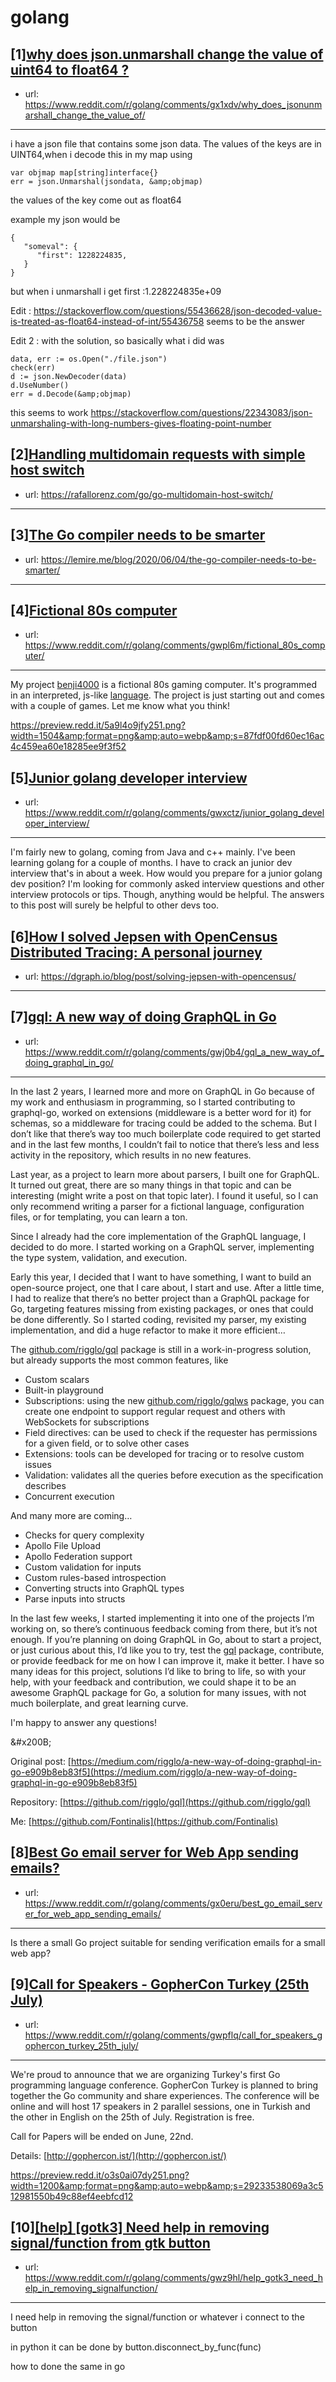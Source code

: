 # golang
## [1][why does json.unmarshall change the value of uint64 to float64 ?](https://www.reddit.com/r/golang/comments/gx1xdv/why_does_jsonunmarshall_change_the_value_of/)
- url: https://www.reddit.com/r/golang/comments/gx1xdv/why_does_jsonunmarshall_change_the_value_of/
---
i have a json file that contains some json data. The values of the keys are in UINT64,when i decode this in my map using

    var objmap map[string]interface{}
    err = json.Unmarshal(jsondata, &amp;objmap)

the values of the key come out as float64

example my json would be 

    {
       "someval": {
          "first": 1228224835,
       }
    }

but when i unmarshall i get  first :1.228224835e+09

Edit : https://stackoverflow.com/questions/55436628/json-decoded-value-is-treated-as-float64-instead-of-int/55436758 seems to be the answer

Edit 2 : with the solution, so basically what i did was 

    data, err := os.Open("./file.json")
    check(err)
    d := json.NewDecoder(data)
    d.UseNumber()
    err = d.Decode(&amp;objmap)

this seems to work https://stackoverflow.com/questions/22343083/json-unmarshaling-with-long-numbers-gives-floating-point-number
## [2][Handling multidomain requests with simple host switch](https://www.reddit.com/r/golang/comments/gx0t6e/handling_multidomain_requests_with_simple_host/)
- url: https://rafallorenz.com/go/go-multidomain-host-switch/
---

## [3][The Go compiler needs to be smarter](https://www.reddit.com/r/golang/comments/gwlrms/the_go_compiler_needs_to_be_smarter/)
- url: https://lemire.me/blog/2020/06/04/the-go-compiler-needs-to-be-smarter/
---

## [4][Fictional 80s computer](https://www.reddit.com/r/golang/comments/gwpl6m/fictional_80s_computer/)
- url: https://www.reddit.com/r/golang/comments/gwpl6m/fictional_80s_computer/
---
My project [benji4000](https://github.com/uzudil/benji4000) is a fictional 80s gaming computer. It's programmed in an interpreted, js-like [language](https://github.com/uzudil/benji4000/wiki/LanguageFeatures). The project is just starting out and comes with a couple of games. Let me know what you think!

https://preview.redd.it/5a9l4o9jfy251.png?width=1504&amp;format=png&amp;auto=webp&amp;s=87fdf00fd60ec16ac4c459ea60e18285ee9f3f52
## [5][Junior golang developer interview](https://www.reddit.com/r/golang/comments/gwxctz/junior_golang_developer_interview/)
- url: https://www.reddit.com/r/golang/comments/gwxctz/junior_golang_developer_interview/
---
I'm fairly new to golang, coming from Java and c++ mainly. I've been learning golang for a couple of months.
 I have to crack an junior dev interview that's in about a week.
How would you prepare for a junior golang dev position? I'm looking for commonly asked interview questions and other interview protocols or tips. Though, anything would be helpful.
The answers to this post will surely be helpful to other devs too.
## [6][How I solved Jepsen with OpenCensus Distributed Tracing: A personal journey](https://www.reddit.com/r/golang/comments/gwgaf6/how_i_solved_jepsen_with_opencensus_distributed/)
- url: https://dgraph.io/blog/post/solving-jepsen-with-opencensus/
---

## [7][gql: A new way of doing GraphQL in Go](https://www.reddit.com/r/golang/comments/gwj0b4/gql_a_new_way_of_doing_graphql_in_go/)
- url: https://www.reddit.com/r/golang/comments/gwj0b4/gql_a_new_way_of_doing_graphql_in_go/
---
In the last 2 years, I learned more and more on GraphQL in Go because of my work and enthusiasm in programming, so I started contributing to graphql-go, worked on extensions (middleware is a better word for it) for schemas, so a middleware for tracing could be added to the schema. But I don’t like that there’s way too much boilerplate code required to get started and in the last few months, I couldn’t fail to notice that there’s less and less activity in the repository, which results in no new features.

Last year, as a project to learn more about parsers, I built one for GraphQL. It turned out great, there are so many things in that topic and can be interesting (might write a post on that topic later). I found it useful, so I can only recommend writing a parser for a fictional language, configuration files, or for templating, you can learn a ton.

Since I already had the core implementation of the GraphQL language, I decided to do more. I started working on a GraphQL server, implementing the type system, validation, and execution.

Early this year, I decided that I want to have something, I want to build an open-source project, one that I care about, I start and use. After a little time, I had to realize that there’s no better project than a GraphQL package for Go, targeting features missing from existing packages, or ones that could be done differently. So I started coding, revisited my parser, my existing implementation, and did a huge refactor to make it more efficient…

The [github.com/rigglo/gql](https://github.com/rigglo/gql) package is still in a work-in-progress solution, but already supports the most common features, like

* Custom scalars
* Built-in playground
* Subscriptions: using the new [github.com/rigglo/gqlws](https://github.com/rigglo/gqlws) package, you can create one endpoint to support regular request and others with WebSockets for subscriptions
* Field directives: can be used to check if the requester has permissions for a given field, or to solve other cases
* Extensions: tools can be developed for tracing or to resolve custom issues
* Validation: validates all the queries before execution as the specification describes
* Concurrent execution

And many more are coming…

* Checks for query complexity
* Apollo File Upload
* Apollo Federation support
* Custom validation for inputs
* Custom rules-based introspection
* Converting structs into GraphQL types
* Parse inputs into structs

In the last few weeks, I started implementing it into one of the projects I’m working on, so there’s continuous feedback coming from there, but it’s not enough. If you’re planning on doing GraphQL in Go, about to start a project, or just curious about this, I’d like you to try, test the [gql](https://github.com/rigglo/gql) package, contribute, or provide feedback for me on how I can improve it, make it better. I have so many ideas for this project, solutions I’d like to bring to life, so with your help, with your feedback and contribution, we could shape it to be an awesome GraphQL package for Go, a solution for many issues, with not much boilerplate, and great learning curve.

I'm happy to answer any questions!

&amp;#x200B;

Original post: [https://medium.com/rigglo/a-new-way-of-doing-graphql-in-go-e909b8eb83f5](https://medium.com/rigglo/a-new-way-of-doing-graphql-in-go-e909b8eb83f5)

Repository: [https://github.com/rigglo/gql](https://github.com/rigglo/gql)

Me: [https://github.com/Fontinalis](https://github.com/Fontinalis)
## [8][Best Go email server for Web App sending emails?](https://www.reddit.com/r/golang/comments/gx0eru/best_go_email_server_for_web_app_sending_emails/)
- url: https://www.reddit.com/r/golang/comments/gx0eru/best_go_email_server_for_web_app_sending_emails/
---
Is there a small Go project suitable for sending verification emails for a small web app?
## [9][Call for Speakers - GopherCon Turkey (25th July)](https://www.reddit.com/r/golang/comments/gwpflq/call_for_speakers_gophercon_turkey_25th_july/)
- url: https://www.reddit.com/r/golang/comments/gwpflq/call_for_speakers_gophercon_turkey_25th_july/
---
We're proud to announce that we are organizing Turkey's first Go programming language conference. GopherCon Turkey is planned to bring together the Go community and share experiences. The conference will be online and will host 17 speakers in 2 parallel sessions, one in Turkish and the other in English on the 25th of July. Registration is free.

Call for Papers will be ended on June, 22nd.

Details: [http://gophercon.ist/](http://gophercon.ist/)

https://preview.redd.it/o3s0ai07dy251.png?width=1200&amp;format=png&amp;auto=webp&amp;s=29233538069a3c512981550b49c88ef4eebfcd12
## [10][[help] [gotk3] Need help in removing signal/function from gtk button](https://www.reddit.com/r/golang/comments/gwz9hl/help_gotk3_need_help_in_removing_signalfunction/)
- url: https://www.reddit.com/r/golang/comments/gwz9hl/help_gotk3_need_help_in_removing_signalfunction/
---
I need help in removing the signal/function or whatever i connect to the button

in python it can be done by
button.disconnect_by_func(func)

how to done the same in go
